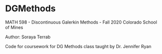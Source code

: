 # DGMethods
MATH 598 - Discontinuous Galerkin Methods - Fall 2020
Colorado School of Mines

Author: Soraya Terrab

Code for coursework for DG Methods class taught by Dr. Jennifer Ryan



